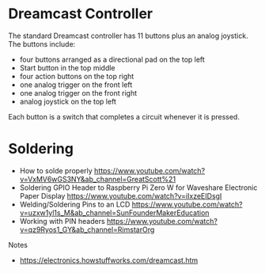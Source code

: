 # Dreamcast Controller

The standard Dreamcast controller has 11 buttons plus an analog joystick. The buttons include:

- four buttons arranged as a directional pad on the top left
- Start button in the top middle
- four action buttons on the top right
- one analog trigger on the front left
- one analog trigger on the front right
- analog joystick on the top left

Each button is a switch that completes a circuit whenever it is pressed.

# Soldering

- How to solde properly https://www.youtube.com/watch?v=VxMV6wGS3NY&ab_channel=GreatScott%21
- Soldering GPIO Header to Raspberry Pi Zero W for Waveshare Electronic Paper Display https://www.youtube.com/watch?v=iIxzeEIDsgI
- Welding/Soldering Pins to an LCD  https://www.youtube.com/watch?v=uzxw1yl1s_M&ab_channel=SunFounderMakerEducation
- Working with PIN headers https://www.youtube.com/watch?v=qz9Ryos1_GY&ab_channel=RimstarOrg

Notes
- https://electronics.howstuffworks.com/dreamcast.htm
